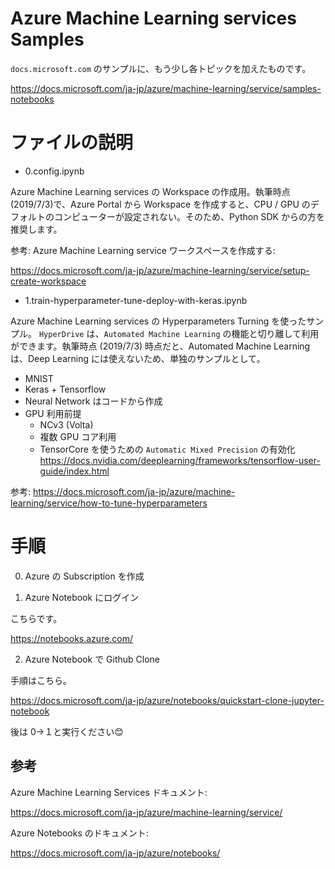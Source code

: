 # Azure Machine Learning services Samples

`docs.microsoft.com` のサンプルに、もう少し各トピックを加えたものです。

https://docs.microsoft.com/ja-jp/azure/machine-learning/service/samples-notebooks


# ファイルの説明
 - 0.config.ipynb

Azure Machine Learning services の Workspace の作成用。執筆時点 (2019/7/3)で、Azure Portal から Workspace を作成すると、CPU / GPU のデフォルトのコンピューターが設定されない。そのため、Python SDK からの方を推奨します。

参考: Azure Machine Learning service ワークスペースを作成する:

https://docs.microsoft.com/ja-jp/azure/machine-learning/service/setup-create-workspace

 - 1.train-hyperparameter-tune-deploy-with-keras.ipynb

Azure Machine Learning services の  Hyperparameters Turning を使ったサンプル。 `HyperDrive` は、`Automated Machine Learning` の機能と切り離して利用ができます。執筆時点 (2019/7/3) 時点だと、Automated Machine Learning は、Deep Learning には使えないため、単独のサンプルとして。

  - MNIST
  - Keras + Tensorflow
  - Neural Network はコードから作成
  - GPU 利用前提
    - NCv3 (Volta)
    - 複数 GPU コア利用
    - TensorCore を使うための `Automatic Mixed Precision` の有効化
    https://docs.nvidia.com/deeplearning/frameworks/tensorflow-user-guide/index.html

  参考: https://docs.microsoft.com/ja-jp/azure/machine-learning/service/how-to-tune-hyperparameters

# 手順

0. Azure の Subscription を作成

1. Azure Notebook にログイン

こちらです。

https://notebooks.azure.com/

2. Azure Notebook で Github Clone

手順はこちら。

https://docs.microsoft.com/ja-jp/azure/notebooks/quickstart-clone-jupyter-notebook

後は 0->１と実行ください😊

## 参考

Azure Machine Learning Services ドキュメント:

https://docs.microsoft.com/ja-jp/azure/machine-learning/service/

Azure Notebooks のドキュメント:

https://docs.microsoft.com/ja-jp/azure/notebooks/
